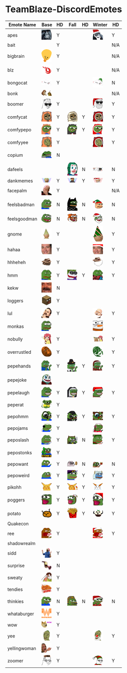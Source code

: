 # TeamBlaze-DiscordEmotes

| Emote Name | Base | HD | Fall | HD | Winter | HD |
|------------|----|----|------|----|--------|----|
| apes |<img src='emotes/base/apes.png' width='32px'>  | Y | |  | <img src='emotes/winter/apes.png' width='32px'>  | Y|"
| bait | | Y | |  |  | N/A|"
| bigbrain |<img src='emotes/base/bigbrain.png' width='32px'>  | Y | |  |  | N/A|"
| blz |<img src='emotes/base/blz.png' width='32px'>  | Y | |  |  | N/A|"
| bongocat |<img src='emotes/base/bongocat.png' width='32px'>  | Y | |  | <img src='emotes/winter/bongocat.png' width='32px'>  | N|"
| bonk |<img src='emotes/base/bonk.png' width='32px'>  |  | |  |  | N/A|"
| boomer |<img src='emotes/base/boomer.png' width='32px'>  | Y | |  | <img src='emotes/winter/boomer.png' width='32px'>  | Y|"
| comfycat |<img src='emotes/base/comfycat.png' width='32px'>  | Y |<img src='emotes/fall/comfycat.png' width='32px'>  | Y | <img src='emotes/winter/comfycat.png' width='32px'>  | Y|"
| comfypepo |<img src='emotes/base/comfypepo.png' width='32px'>  | Y |<img src='emotes/fall/comfypepo.png' width='32px'>  | Y | <img src='emotes/winter/comfypepo.png' width='32px'>  | Y|"
| comfyyee |<img src='emotes/base/comfyyee.png' width='32px'>  | Y | |  | <img src='emotes/winter/comfyyee.png' width='32px'>  | Y|"
| copium |<img src='emotes/base/copium.png' width='32px'>  | N | |  |  | |"
| dafeels | |  |<img src='emotes/fall/dafeels.png' width='32px'>  | N | <img src='emotes/winter/dafeels.png' width='32px'>  | N|"
| dankmemes |<img src='emotes/base/dankmemes.png' width='32px'>  | Y |<img src='emotes/fall/dankmemes.png' width='32px'>  | Y | <img src='emotes/winter/dankmemes.png' width='32px'>  | Y|"
| facepalm |<img src='emotes/base/facepalm.png' width='32px'>  | Y | |  |  | N/A|"
| feelsbadman |<img src='emotes/base/feelsbadman.png' width='32px'>  | N |<img src='emotes/fall/feelsbadman.png' width='32px'>  | N | <img src='emotes/winter/feelsbadman.png' width='32px'>  | N|"
| feelsgoodman |<img src='emotes/base/feelsgoodman.png' width='32px'>  | N |<img src='emotes/fall/feelsgoodman.png' width='32px'>  | N | <img src='emotes/winter/feelsgoodman.png' width='32px'>  | N|"
| gnome |<img src='emotes/base/gnome.png' width='32px'>  | Y | |  | <img src='emotes/winter/gnome.png' width='32px'>  | Y|"
| hahaa |<img src='emotes/base/hahaa.png' width='32px'>  | Y | |  | <img src='emotes/winter/hahaa.png' width='32px'>  | Y|"
| hhheheh |<img src='emotes/base/hhheheh.png' width='32px'>  | Y | |  | <img src='emotes/winter/hhheheh.png' width='32px'>  | Y|"
| hmm |<img src='emotes/base/hmm.png' width='32px'>  | Y |<img src='emotes/fall/hmm.png' width='32px'>  | Y | <img src='emotes/winter/hmm.png' width='32px'>  | Y|"
| kekw |<img src='emotes/base/kekw.png' width='32px'>  | N | |  |  | |"
| loggers |<img src='emotes/base/loggers.png' width='32px'>  | Y | |  |  | |"
| lul |<img src='emotes/base/lul.png' width='32px'>  | Y | |  | <img src='emotes/winter/lul.png' width='32px'>  | Y|"
| monkas |<img src='emotes/base/monkas.png' width='32px'>  |  | |  | <img src='emotes/winter/monkas.png' width='32px'>  | |"
| nobully |<img src='emotes/base/nobully.png' width='32px'>  | Y | |  | <img src='emotes/winter/nobully.png' width='32px'>  | Y|"
| overrustled |<img src='emotes/base/overrustled.png' width='32px'>  | Y | |  | <img src='emotes/winter/overrustled.png' width='32px'>  | Y|"
| pepehands |<img src='emotes/base/pepehands.png' width='32px'>  | Y |<img src='emotes/fall/pepehands.png' width='32px'>  | Y | <img src='emotes/winter/pepehands.png' width='32px'>  | Y|"
| pepejoke |<img src='emotes/base/pepejoke.png' width='32px'>  |  | |  |  | |"
| pepelaugh |<img src='emotes/base/pepelaugh.png' width='32px'>  | Y |<img src='emotes/fall/pepelaugh.png' width='32px'>  | Y | <img src='emotes/winter/pepelaugh.png' width='32px'>  | Y|"
| peperat |<img src='emotes/base/peperat.png' width='32px'>  | Y | |  |  | |"
| pepohmm |<img src='emotes/base/pepohmm.png' width='32px'>  | Y |<img src='emotes/fall/pepohmm.png' width='32px'>  | Y | <img src='emotes/winter/pepohmm.png' width='32px'>  | Y|"
| pepojams |<img src='emotes/base/pepojams.png' width='32px'>  | Y | |  | <img src='emotes/winter/pepojams.png' width='32px'>  | |"
| peposlash |<img src='emotes/base/peposlash.png' width='32px'>  | Y |<img src='emotes/fall/peposlash.png' width='32px'>  | N | <img src='emotes/winter/peposlash.png' width='32px'>  | Y|"
| pepostonks |<img src='emotes/base/pepostonks.png' width='32px'>  | Y | |  |  | |"
| pepowant |<img src='emotes/base/pepowant.png' width='32px'>  | Y |<img src='emotes/fall/pepowant.png' width='32px'>  | N | <img src='emotes/winter/pepowant.png' width='32px'>  | N|"
| pepoweird |<img src='emotes/base/pepoweird.png' width='32px'>  | Y |<img src='emotes/fall/pepoweird.png' width='32px'>  | Y | <img src='emotes/winter/pepoweird.png' width='32px'>  | Y|"
| pikohh |<img src='emotes/base/pikohh.png' width='32px'>  | Y |<img src='emotes/fall/pikohh.png' width='32px'>  | Y | <img src='emotes/winter/pikohh.png' width='32px'>  | Y|"
| poggers |<img src='emotes/base/poggers.png' width='32px'>  | Y |<img src='emotes/fall/poggers.png' width='32px'>  | Y | <img src='emotes/winter/poggers.png' width='32px'>  | Y|"
| potato |<img src='emotes/base/potato.png' width='32px'>  | Y |<img src='emotes/fall/potato.png' width='32px'>  | Y | <img src='emotes/winter/potato.png' width='32px'>  | Y|"
| Quakecon | |  | |  |  | |"
| ree |<img src='emotes/base/ree.png' width='32px'>  | Y | |  | <img src='emotes/winter/ree.png' width='32px'>  | Y|"
| shadowrealm | |  | |  |  | |"
| sidd |<img src='emotes/base/sidd.png' width='32px'>  | Y | |  |  | |"
| surprise |<img src='emotes/base/surprise.png' width='32px'>  | N | |  |  | |"
| sweaty |<img src='emotes/base/sweaty.png' width='32px'>  | Y | |  |  | |"
| tendies |<img src='emotes/base/tendies.png' width='32px'>  | Y | |  |  | |"
| thinkies |<img src='emotes/base/thinkies.png' width='32px'>  | N |<img src='emotes/fall/thinkies.png' width='32px'>  | N | <img src='emotes/winter/thinkies.png' width='32px'>  | N|"
| whataburger |<img src='emotes/base/whataburger.png' width='32px'>  | Y | |  |  | |"
| wow |<img src='emotes/base/wow.png' width='32px'>  | Y | |  |  | |"
| yee |<img src='emotes/base/yee.png' width='32px'>  | Y | |  | <img src='emotes/winter/yee.png' width='32px'>  | Y|"
| yellingwoman |<img src='emotes/base/yellingwoman.png' width='32px'>  | Y | |  |  | |"
| zoomer |<img src='emotes/base/zoomer.png' width='32px'>  | Y | |  | <img src='emotes/winter/zoomer.png' width='32px'>  | Y|"